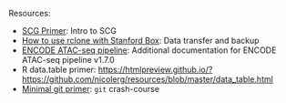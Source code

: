 Resources:
  - [SCG Primer](scg_primer.md): Intro to SCG 
  - [How to use rclone with Stanford Box](rclone_box.md): Data transfer and backup
  - [ENCODE ATAC-seq pipeline](ENCODE_atac_seq_pipeline.md): Additional documentation for ENCODE ATAC-seq pipeline v1.7.0  
  - R data.table primer: https://htmlpreview.github.io/?https://github.com/nicolerg/resources/blob/master/data_table.html
  - [Minimal git primer](minimal_git_primer.md): `git` crash-course 
